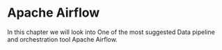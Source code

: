 # Apache Airflow

In this chapter we will look into One of the most suggested Data pipeline and orchestration tool Apache Airflow.

